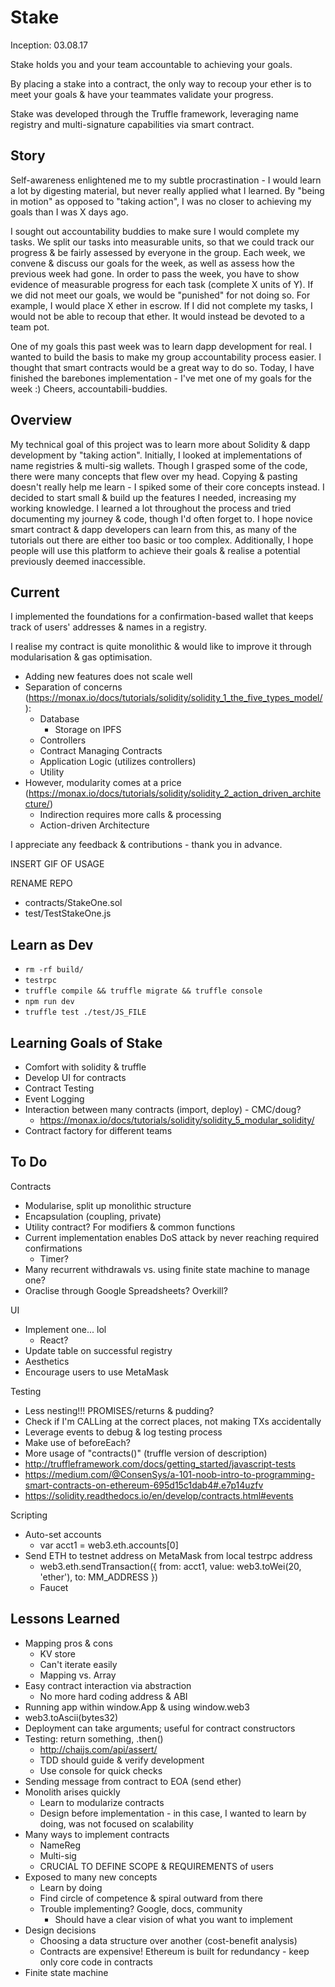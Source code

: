 # Stake

Inception: 03.08.17

Stake holds you and your team accountable to achieving your goals.

By placing a stake into a contract, the only way to recoup your ether is to meet your goals & have your teammates validate your progress.

Stake was developed through the Truffle framework, leveraging name registry and multi-signature capabilities via smart contract.

## Story

Self-awareness enlightened me to my subtle procrastination - I would learn a lot by digesting material, but never really applied what I learned.
By "being in motion" as opposed to "taking action", I was no closer to achieving my goals than I was X days ago.

I sought out accountability buddies to make sure I would complete my tasks.
We split our tasks into measurable units, so that we could track our progress & be fairly assessed by everyone in the group.
Each week, we convene & discuss our goals for the week, as well as assess how the previous week had gone.
In order to pass the week, you have to show evidence of measurable progress for each task (complete X units of Y).
If we did not meet our goals, we would be "punished" for not doing so.
For example, I would place X ether in escrow.
If I did not complete my tasks, I would not be able to recoup that ether.
It would instead be devoted to a team pot.

One of my goals this past week was to learn dapp development for real.
I wanted to build the basis to make my group accountability process easier.
I thought that smart contracts would be a great way to do so.
Today, I have finished the barebones implementation - I've met one of my goals for the week :)
Cheers, accountabili-buddies.

## Overview

My technical goal of this project was to learn more about Solidity & dapp development by "taking action".
Initially, I looked at implementations of name registries & multi-sig wallets.
Though I grasped some of the code, there were many concepts that flew over my head.
Copying & pasting doesn't really help me learn - I spiked some of their core concepts instead.
I decided to start small & build up the features I needed, increasing my working knowledge.
I learned a lot throughout the process and tried documenting my journey & code, though I'd often forget to.
I hope novice smart contract & dapp developers can learn from this, as many of the tutorials out there are either too basic or too complex.
Additionally, I hope people will use this platform to achieve their goals & realise a potential previously deemed inaccessible.

## Current

I implemented the foundations for a confirmation-based wallet that keeps track of users' addresses & names in a registry.

I realise my contract is quite monolithic & would like to improve it through modularisation & gas optimisation.

* Adding new features does not scale well
* Separation of concerns (https://monax.io/docs/tutorials/solidity/solidity_1_the_five_types_model/):
  * Database
    * Storage on IPFS
  * Controllers
  * Contract Managing Contracts
  * Application Logic (utilizes controllers)
  * Utility
* However, modularity comes at a price (https://monax.io/docs/tutorials/solidity/solidity_2_action_driven_architecture/)
  * Indirection requires more calls & processing
  * Action-driven Architecture

I appreciate any feedback & contributions - thank you in advance.

INSERT GIF OF USAGE

RENAME REPO

* contracts/StakeOne.sol
* test/TestStakeOne.js

## Learn as Dev
* `rm -rf build/`
* `testrpc`
* `truffle compile && truffle migrate && truffle console`
* `npm run dev`
* `truffle test ./test/JS_FILE`

## Learning Goals of Stake
* Comfort with solidity & truffle
* Develop UI for contracts
* Contract Testing
* Event Logging
* Interaction between many contracts (import, deploy) - CMC/doug?
  * https://monax.io/docs/tutorials/solidity/solidity_5_modular_solidity/
* Contract factory for different teams

## To Do

Contracts
* Modularise, split up monolithic structure
* Encapsulation (coupling, private)
* Utility contract? For modifiers & common functions
* Current implementation enables DoS attack by never reaching required confirmations
  * Timer?
* Many recurrent withdrawals vs. using finite state machine to manage one?
* Oraclise through Google Spreadsheets? Overkill?

UI
* Implement one... lol
  * React?
* Update table on successful registry
* Aesthetics
* Encourage users to use MetaMask

Testing
* Less nesting!!! PROMISES/returns & pudding?
* Check if I'm CALLing at the correct places, not making TXs accidentally
* Leverage events to debug & log testing process
* Make use of beforeEach?
* More usage of "contracts()" (truffle version of description)
* http://truffleframework.com/docs/getting_started/javascript-tests
* https://medium.com/@ConsenSys/a-101-noob-intro-to-programming-smart-contracts-on-ethereum-695d15c1dab4#.e7p14uzfv
* https://solidity.readthedocs.io/en/develop/contracts.html#events

Scripting
* Auto-set accounts
  * var acct1 = web3.eth.accounts[0]
* Send ETH to testnet address on MetaMask from local testrpc address
  * web3.eth.sendTransaction({ from: acct1, value: web3.toWei(20, 'ether'), to: MM_ADDRESS })
  * Faucet

## Lessons Learned
* Mapping pros & cons
  * KV store
  * Can't iterate easily
  * Mapping vs. Array
* Easy contract interaction via abstraction
  * No more hard coding address & ABI
* Running app within window.App & using window.web3
* web3.toAscii(bytes32)
* Deployment can take arguments; useful for contract constructors
* Testing: return something, .then()
  * http://chaijs.com/api/assert/
  * TDD should guide & verify development
  * Use console for quick checks
* Sending message from contract to EOA (send ether)
* Monolith arises quickly
  * Learn to modularize contracts
  * Design before implementation - in this case, I wanted to learn by doing, was not focused on scalability
* Many ways to implement contracts
  * NameReg
  * Multi-sig
  * CRUCIAL TO DEFINE SCOPE & REQUIREMENTS of users
* Exposed to many new concepts
  * Learn by doing
  * Find circle of competence & spiral outward from there
  * Trouble implementing? Google, docs, community
    * Should have a clear vision of what you want to implement
* Design decisions
  * Choosing a data structure over another (cost-benefit analysis)
  * Contracts are expensive! Ethereum is built for redundancy - keep only core code in contracts
* Finite state machine
